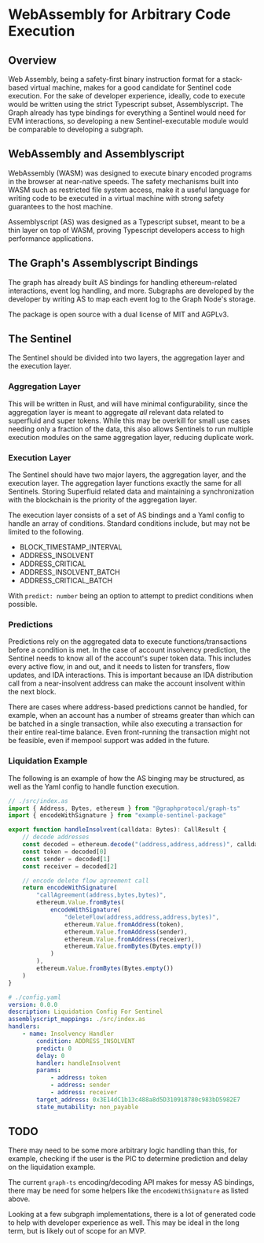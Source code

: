 # WebAssembly for Arbitrary Code Execution

## Overview

Web Assembly, being a safety-first binary instruction format for a stack-based
virtual machine, makes for a good candidate for Sentinel code execution. For the
sake of developer experience, ideally, code to execute would be written using
the strict Typescript subset, Assemblyscript. The Graph already has type
bindings for everything a Sentinel would need for EVM interactions, so
developing a new Sentinel-executable module would be comparable to developing
a subgraph.

## WebAssembly and Assemblyscript

WebAssembly (WASM) was designed to execute binary encoded programs in the
browser at near-native speeds. The safety mechanisms built into WASM such as
restricted file system access, make it a useful language for writing code to be
executed in a virtual machine with strong safety guarantees to the host machine.

Assemblyscript (AS) was designed as a Typescript subset, meant to be a thin
layer on top of WASM, proving Typescript developers access to high performance
applications.

## The Graph's Assemblyscript Bindings

The graph has already built AS bindings for handling ethereum-related
interactions, event log handling, and more. Subgraphs are developed by the
developer by writing AS to map each event log to the Graph Node's storage.

The package is open source with a dual license of MIT and AGPLv3.

## The Sentinel

The Sentinel should be divided into two layers, the aggregation layer and the
execution layer.

### Aggregation Layer

This will be written in Rust, and will have minimal configurability, since the
aggregation layer is meant to aggregate _all_ relevant data related to
superfluid and super tokens. While this may be overkill for small use cases
needing only a fraction of the data, this also allows Sentinels to run multiple
execution modules on the same aggregation layer, reducing duplicate work.

### Execution Layer

The Sentinel should have two major layers, the aggregation layer, and the
execution layer. The aggregation layer functions exactly the same for all
Sentinels. Storing Superfluid related data and maintaining a synchronization
with the blockchain is the priority of the aggregation layer.

The execution layer consists of a set of AS bindings and a Yaml config to handle
an array of conditions. Standard conditions include, but may not be limited to
the following.

- BLOCK_TIMESTAMP_INTERVAL
- ADDRESS_INSOLVENT
- ADDRESS_CRITICAL
- ADDRESS_INSOLVENT_BATCH
- ADDRESS_CRITICAL_BATCH

With `predict: number` being an option to attempt to predict conditions when
possible.

### Predictions

Predictions rely on the aggregated data to execute functions/transactions before
a condition is met. In the case of account insolvency prediction, the Sentinel
needs to know all of the account's super token data. This includes every active
flow, in and out, and it needs to listen for transfers, flow updates, and IDA
interactions. This is important because an IDA distribution call from a
near-insolvent address can make the account insolvent within the next block.

There are cases where address-based predictions cannot be handled, for
example, when an account has a number of streams greater than which can be
batched in a single transaction, while also executing a transaction for their
entire real-time balance. Even front-running the transaction might not be
feasible, even if mempool support was added in the future.

### Liquidation Example

The following is an example of how the AS binging may be structured, as well as
the Yaml config to handle function execution.

```typescript
// ./src/index.as
import { Address, Bytes, ethereum } from "@graphprotocol/graph-ts"
import { encodeWithSignature } from "example-sentinel-package"

export function handleInsolvent(calldata: Bytes): CallResult {
	// decode addresses
	const decoded = ethereum.decode("(address,address,address)", calldata)
	const token = decoded[0]
	const sender = decoded[1]
	const receiver = decoded[2]

	// encode delete flow agreement call
	return encodeWithSignature(
		"callAgreement(address,bytes,bytes)",
		ethereum.Value.fromBytes(
			encodeWithSignature(
				"deleteFlow(address,address,address,bytes)",
				ethereum.Value.fromAddress(token),
				ethereum.Value.fromAddress(sender),
				ethereum.Value.fromAddress(receiver),
				ethereum.Value.fromBytes(Bytes.empty())
			)
		),
		ethereum.Value.fromBytes(Bytes.empty())
	)
}
```

```yaml
# ./config.yaml
version: 0.0.0
description: Liquidation Config For Sentinel
assemblyscript_mappings: ./src/index.as
handlers:
	- name: Insolvency Handler
		condition: ADDRESS_INSOLVENT
		predict: 0
		delay: 0
		handler: handleInsolvent
		params:
			- address: token
			- address: sender
			- address: receiver
		target_address: 0x3E14dC1b13c488a8d5D310918780c983bD5982E7
		state_mutability: non_payable
```

## TODO

There may need to be some more arbitrary logic handling than this, for example,
checking if the user is the PIC to determine prediction and delay on the
liquidation example.

The current `graph-ts` encoding/decoding API makes for messy AS bindings, there
may be need for some helpers like the `encodeWithSignature` as listed above.

Looking at a few subgraph implementations, there is a lot of generated code to
help with developer experience as well. This may be ideal in the long term, but
is likely out of scope for an MVP.

